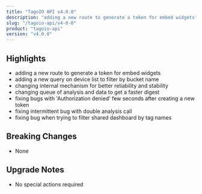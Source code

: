 ```yaml
---
title: "TagoIO API v4.0.0"
description: "adding a new route to generate a token for embed widgets"
slug: "/tagoio-api/v4-0-0"
product: "tagoio-api"
version: "v4.0.0"
---
```


## Highlights

- adding a new route to generate a token for embed widgets
- adding a new query on device list to filter by bucket name
- changing internal mechanism for better reliability and stability
- changing queue of analysis and data to get a faster digest
- fixing bugs with 'Authorization denied' few seconds after creating a new token
- fixing intermittent bug with double analysis call
- fixing bug when trying to filter shared dashboard by tag names

## Breaking Changes

- None

## Upgrade Notes

- No special actions required

